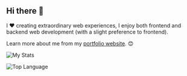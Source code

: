 ## Hi there 👋 

I ❤️ creating extraordinary web experiences, I enjoy both frontend and backend web development (with a slight preference to frontend). 

Learn more about me from my [portfolio website](https://www.kriscollinsmy.github.io/). 😊

![My Stats](https://github-readme-stats.vercel.app/api?username=kriscollinsmy&count_private=true&show_icons=true&theme=tokyonight)

![Top Language](https://github-readme-stats.vercel.app/api/top-langs/?username=kriscollinsmy&hide=shaderlab,hlsl&layout=compact&langs_count=10&theme=tokyonight)

<!--
**KrisCollinsMy/KrisCollinsMy** is a ✨ _special_ ✨ repository because its `README.md` (this file) appears on your GitHub profile.

Here are some ideas to get you started:

- 🔭 I’m currently working on ...
- 🌱 I’m currently learning ...
- 👯 I’m looking to collaborate on ...
- 🤔 I’m looking for help with ...
- 💬 Ask me about ...
- 📫 How to reach me: ...
- 😄 Pronouns: ...
- ⚡ Fun fact: ...
-->
